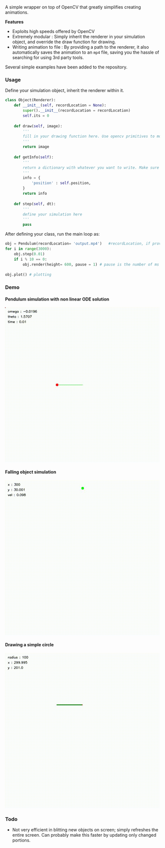 A simple wrapper on top of OpenCV that greatly simplifies creating animations.

**Features**
- Exploits high speeds offered by OpenCV
- Extremely modular : Simply inherit the renderer in your simulation object, and override the draw function for drawing.
- Writing animation to file : By providing a path to the renderer, it also automatically saves the animation to an `mp4` file, saving you the hassle of searching for using 3rd party tools.




Several simple examples have been added to the repository.

### Usage

Define your simulation object, inherit the renderer within it.


```python
class Object(Renderer):
    def __init__(self, recordLocation = None):
        super().__init__(recordLocation = recordLocation)
        self.its = 0

    def draw(self, image):
        '''
        fill in your drawing function here. Use opencv primitives to modify the image array
        '''
        return image

    def getInfo(self):
        '''
        return a dictionary with whatever you want to write. Make sure the value of the objects in the dictionary have a string representation!
        '''
        info = {
            'position' : self.position,
        }
        return info

    def step(self, dt):
        '''
        define your simulation here
        '''
        pass

```

After defining your class, run the main loop as:

```python
obj = Pendulum(recordLocation= 'output.mp4')   #recordLocation, if provided, saves the animation to the path 
for i in range(3000):
    obj.step(0.01)
    if i % 10 == 0:
        obj.render(height= 600, pause = 1) # pause is the number of ms to wait after each render instance. 1 is default

obj.plot() # plotting
```
### Demo

#### Pendulum simulation with non linear ODE solution

![Pendulum](readme/output.gif)


#### Falling object simulation

![Falling object](readme/obj.gif)


#### Drawing a simple circle

![Circle](readme/circle.gif)



### Todo

- Not very efficient in blitting new objects on screen; simply refreshes the entire screen. Can probably make this faster by updating only changed portions.
